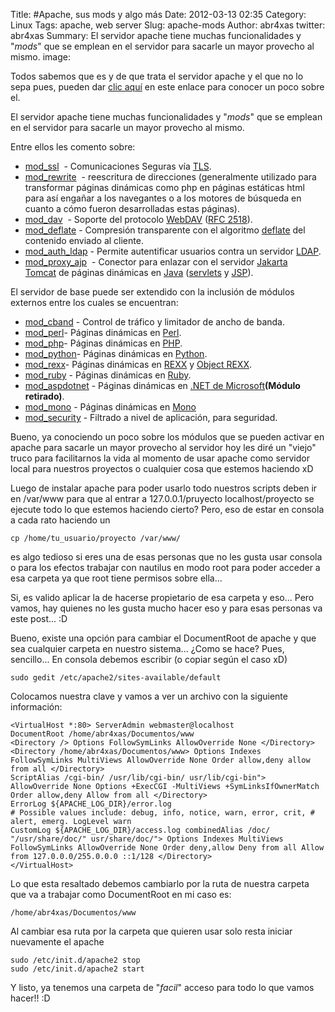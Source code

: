 Title: #Apache, sus mods y algo más
Date: 2012-03-13 02:35
Category: Linux
Tags: apache, web server
Slug: apache-mods
Author: abr4xas
twitter: abr4xas
Summary: El servidor apache tiene muchas funcionalidades y "*mods*" que se emplean en el servidor para sacarle un mayor provecho al mismo.
image: 

Todos sabemos que es y de que trata el servidor apache y el que no lo sepa pues, pueden dar [clic aquí](http://es.wikipedia.org/wiki/Servidor_HTTP_Apache "Servidor HTTP Apache") en este enlace para conocer un poco sobre el.

El servidor apache tiene muchas funcionalidades y "*mods*" que se
emplean en el servidor para sacarle un mayor provecho al mismo.



Entre ellos les comento sobre:

-   [mod\_ssl](http://httpd.apache.org/docs/2.2/mod/mod_ssl.html)  -
    Comunicaciones Seguras
    vía [TLS](http://es.wikipedia.org/wiki/TLS "TLS").
-   [mod\_rewrite](http://httpd.apache.org/docs/2.2/mod/mod_rewrite.html)  -
    reescritura de direcciones (generalmente utilizado para transformar
    páginas dinámicas como php en páginas estáticas html para así
    engañar a los navegantes o a los motores de búsqueda en cuanto a
    cómo fueron desarrolladas estas páginas).
-   [mod\_dav](http://httpd.apache.org/docs/2.2/mod/mod_dav.html)  -
    Soporte del
    protocolo [WebDAV](http://es.wikipedia.org/wiki/WebDAV "WebDAV") ([RFC
    2518](http://tools.ietf.org/html/rfc2518)).
-   [mod\_deflate](http://httpd.apache.org/docs/2.2/mod/mod_deflate.html) -
    Compresión transparente con el
    algoritmo [deflate](http://es.wikipedia.org/wiki/Deflaci%C3%B3n_(algoritmo) "Deflación (algoritmo)") del
    contenido enviado al cliente.
-   [mod\_auth\_ldap](http://httpd.apache.org/docs/2.2/mod/mod_auth_ldap.html) -
    Permite autentificar usuarios contra un
    servidor [LDAP](http://es.wikipedia.org/wiki/LDAP "LDAP").
-   [mod\_proxy\_ajp](http://httpd.apache.org/docs/2.2/mod/mod_proxy_ajp.html)  -
    Conector para enlazar con el servidor [Jakarta
    Tomcat](http://es.wikipedia.org/wiki/Jakarta_Tomcat "Jakarta Tomcat") de
    páginas dinámicas
    en [Java](http://es.wikipedia.org/wiki/Java_(lenguaje_de_programaci%C3%B3n) "Java (lenguaje de programación)") ([servlets](http://es.wikipedia.org/wiki/Servlet "Servlet") y [JSP](http://es.wikipedia.org/wiki/JSP "JSP")).

El servidor de base puede ser extendido con la inclusión de módulos
externos entre los cuales se encuentran:

-   [mod\_cband](http://www.howtoforge.com/mod_cband_apache2_bandwidth_quota_throttling) -
    Control de tráfico y limitador de ancho de banda.
-   [mod\_perl](http://perl.apache.org/)- Páginas dinámicas
    en [Perl](http://es.wikipedia.org/wiki/Perl "Perl").
-   [mod\_php](http://www.php.net/manual/es/security.apache.php)-
    Páginas dinámicas en [PHP](http://es.wikipedia.org/wiki/PHP "PHP").
-   [mod\_python](http://www.modpython.org/)- Páginas dinámicas
    en [Python](http://es.wikipedia.org/wiki/Python "Python").
-   [mod\_rexx](http://sourceforge.net/projects/modrexx/)- Páginas
    dinámicas
    en [REXX](http://es.wikipedia.org/wiki/REXX "REXX") y [Object
    REXX](http://es.wikipedia.org/wiki/Object_REXX "Object REXX").
-   [mod\_ruby](http://www.modruby.net/en/) - Páginas dinámicas
    en [Ruby](http://es.wikipedia.org/wiki/Ruby "Ruby").
-   [mod\_aspdotnet](http://httpd.apache.org/cli/) - Páginas dinámicas
    en [.NET de
    Microsoft](http://es.wikipedia.org/wiki/.NET_de_Microsoft ".NET de Microsoft")**(Módulo
    retirado)**.
-   [mod\_mono](http://www.mono-project.com/ASP.NET) - Páginas dinámicas
    en [Mono](http://es.wikipedia.org/wiki/Proyecto_Mono "Proyecto Mono")
-   [mod\_security](http://es.wikipedia.org/wiki/Mod_Security "Mod Security") -
    Filtrado a nivel de aplicación, para seguridad.

Bueno, ya conociendo un poco sobre los módulos que se pueden activar en
apache para sacarle un mayor provecho al servidor hoy les diré un
"viejo" truco para facilitarnos la vida al momento de usar apache como
servidor local para nuestros proyectos o cualquier cosa que estemos
haciendo xD

Luego de instalar apache para poder usarlo todo nuestros scripts deben
ir en /var/www para que al entrar a 127.0.0.1/pruyecto
localhost/proyecto se ejecute todo lo que estemos haciendo cierto? Pero,
eso de estar en consola a cada rato haciendo un  

```
cp /home/tu_usuario/proyecto /var/www/
```
es algo tedioso si eres una de esas personas que no les gusta usar
consola o para los efectos trabajar con nautilus en modo root para poder
acceder a esa carpeta ya que root tiene permisos sobre ella...

Si, es valido aplicar la de hacerse propietario de esa carpeta y eso...
Pero vamos, hay quienes no les gusta mucho hacer eso y para esas
personas va este post... :D

Bueno, existe una opción para cambiar el DocumentRoot de apache y que
sea cualquier carpeta en nuestro sistema... ¿Como se hace? Pues,
sencillo... En consola debemos escribir (o copiar según el caso xD)  

```
sudo gedit /etc/apache2/sites-available/default
```

Colocamos nuestra clave y vamos a ver un archivo con la siguiente
información:  
```
<VirtualHost *:80> ServerAdmin webmaster@localhost
DocumentRoot /home/abr4xas/Documentos/www 
<Directory /> Options FollowSymLinks AllowOverride None </Directory> 
<Directory /home/abr4xas/Documentos/www> Options Indexes FollowSymLinks MultiViews AllowOverride None Order allow,deny allow from all </Directory>
ScriptAlias /cgi-bin/ /usr/lib/cgi-bin/ usr/lib/cgi-bin"> AllowOverride None Options +ExecCGI -MultiViews +SymLinksIfOwnerMatch Order allow,deny Allow from all </Directory>  
ErrorLog ${APACHE_LOG_DIR}/error.log
# Possible values include: debug, info, notice, warn, error, crit, # alert, emerg. LogLevel warn
CustomLog ${APACHE_LOG_DIR}/access.log combinedAlias /doc/ "/usr/share/doc/" usr/share/doc/"> Options Indexes MultiViews FollowSymLinks AllowOverride None Order deny,allow Deny from all Allow from 127.0.0.0/255.0.0.0 ::1/128 </Directory>
</VirtualHost>
```
Lo que esta resaltado debemos cambiarlo por la ruta de nuestra carpeta
que va a trabajar como DocumentRoot en mi caso es: 

```
/home/abr4xas/Documentos/www
```

Al cambiar esa ruta por la carpeta que quieren usar solo resta iniciar
nuevamente el apache  

```
sudo /etc/init.d/apache2 stop 
sudo /etc/init.d/apache2 start
```
Y listo, ya tenemos una carpeta de "*facil*" acceso para todo lo que
vamos hacer!! :D
